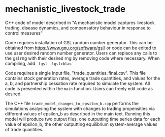 # mechanistic_livestock_trade
C++ code of model described in "A mechanistic model captures livestock trading, disease dynamics, and compensatory behaviour in response to control measures"

Code requires installation of GSL random number generator. This can be obtained from https://www.gnu.org/software/gsl/ or code can be edited to use user desired random number generator. Users can replace any calls to the gsl rng with their desired rng by removing code where necessary. When compiling, add `-lgsl -lgslcblas`

Code requires a single input file, "trade_quantities_final.csv". This file contains stock generation rates, average trade quantities, and values for the a, b, and partnership cessation rate required to simulate the system. All code is presented within the `main` function. Users can freely edit code as desired.

The C++ file `trade_model_changes_to_epsilon_b.cpp` performs the simulations analysing the system with changes to trading propensities via different values of epsilon_b as described in the main text. Running this model will produce two output files, one outputting time series data for each value of epsilon_b, the other outputting equilibrium system-average values of trade quantities.



